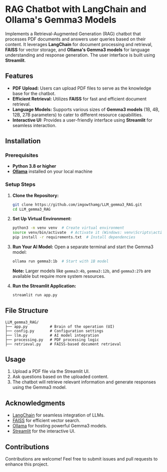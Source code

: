 # RAG Chatbot with LangChain and Ollama's Gemma3 Models

Implements a Retrieval-Augmented Generation (RAG) chatbot that processes PDF documents and answers user queries based on their content. It leverages **LangChain** for document processing and retrieval, **FAISS** for vector storage, and **Ollama's Gemma3 models** for language understanding and response generation. The user interface is built using **Streamlit**.

## Features

- **PDF Upload:** Users can upload PDF files to serve as the knowledge base for the chatbot.
- **Efficient Retrieval:** Utilizes **FAISS** for fast and efficient document retrieval.
- **Language Models:** Supports various sizes of **Gemma3 models** (1B, 4B, 12B, 27B parameters) to cater to different resource capabilities.
- **Interactive UI:** Provides a user-friendly interface using **Streamlit** for seamless interaction.

## Installation

### Prerequisites

- **Python 3.8 or higher**
- **[Ollama](https://ollama.ai/)** installed on your local machine

### Setup Steps

1. **Clone the Repository:**
   ```bash
   git clone https://github.com/imgowthamg/LLM_gemma3_RAG.git
   cd LLM_gemma3_RAG
   ```

2. **Set Up Virtual Environment:**
   ```bash
   python3 -m venv venv  # Create virtual environment
   source venv/bin/activate  # Activate it (Windows: venv\Scripts\activate)
   pip install -r requirements.txt  # Install dependencies
   ```

3. **Run Your AI Model:**
   Open a separate terminal and start the Gemma3 model:
   ```bash
   ollama run gemma3:1b  # Start with 1B model
   ```
   **Note:** Larger models like `gemma3:4b`, `gemma3:12b`, and `gemma3:27b` are available but require more system resources.

4. **Run the Streamlit Application:**
   ```bash
   streamlit run app.py
   ```

## File Structure

```
LLM_gemma3_RAG/
├── app.py          # Brain of the operation (UI)
├── config.py       # Configuration settings
├── llm.py          # AI model integration
├── processing.py   # PDF processing logic
├── retrieval.py    # FAISS-based document retrieval
```

## Usage

1. Upload a PDF file via the Streamlit UI.
2. Ask questions based on the uploaded content.
3. The chatbot will retrieve relevant information and generate responses using the Gemma3 model.


## Acknowledgments

- [LangChain](https://www.langchain.com/) for seamless integration of LLMs.
- [FAISS](https://faiss.ai/) for efficient vector search.
- [Ollama](https://ollama.ai/) for hosting powerful Gemma3 models.
- [Streamlit](https://streamlit.io/) for the interactive UI.

## Contributions

Contributions are welcome! Feel free to submit issues and pull requests to enhance this project.

